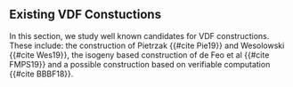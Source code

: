 ## Existing VDF Constuctions

In this section, we study well known candidates for VDF constructions. These include: the construction of Pietrzak {{#cite Pie19}} and Wesolowski {{#cite Wes19}}, the isogeny based construction of de Feo et al {{#cite FMPS19}} and a possible construction based on verifiable computation {{#cite BBBF18}}.









